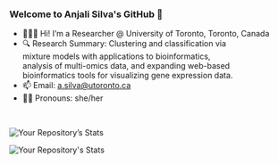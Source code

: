 ### Welcome to Anjali Silva's GitHub 👋

- 👩🏻‍💻 Hi! I’m a Researcher @ University of Toronto, Toronto, Canada  
- 🔍 Research Summary: Clustering and classification via <br />
     mixture models with applications to bioinformatics, <br />
     analysis of multi-omics data, and expanding web-based <br />
     bioinformatics tools for visualizing gene expression data.
- 📫 Email: a.silva@utoronto.ca
- 👩🏻 Pronouns: she/her
<br />

![Your Repository’s Stats](https://github-readme-stats.vercel.app/api?username=anjalisilva&show_icons=true)


![Your Repository's Stats](https://github-readme-stats.vercel.app/api/top-langs/?username=anjalisilva&theme=blue-green)


<!--
**anjalisilva/anjalisilva** is a ✨ _special_ ✨ repository because its `README.md` (this file) appears on your GitHub profile.

Here are some ideas to get you started:

- 🔭 I’m currently working on ...
- 🌱 I’m currently learning ...
- 👯 I’m looking to collaborate on ...
- 🤔 I’m looking for help with ...
- 💬 Ask me about ...
- 📫 How to reach me: ...
- 😄 Pronouns: ...
- ⚡ Fun fact: ...
-->
